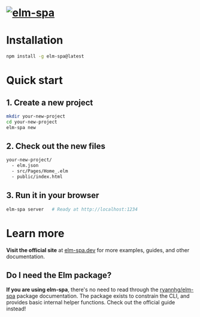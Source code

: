 # [![elm-spa](https://elm-spa.dev/images/outlined-to-edge.png)](https://elm-spa.dev)

# **Installation**

```bash
npm install -g elm-spa@latest
```

# **Quick start**

## **1. Create a new project**

```bash
mkdir your-new-project
cd your-new-project
elm-spa new
```

## **2. Check out the new files**

```bash
your-new-project/
  - elm.json
  - src/Pages/Home_.elm
  - public/index.html
```

## **3. Run it in your browser**

```bash
elm-spa server   # Ready at http://localhost:1234
```

# **Learn more**

__Visit the official site__ at [elm-spa.dev](https://elm-spa.dev) for more examples, guides, and other documentation.

## **Do I need the Elm package?**

__If you are using elm-spa__, there's no need to read through the [ryannhg/elm-spa](https://package.elm-lang.org/packages/ryannhg/elm-spa/latest/) package documentation. The package exists to constrain the CLI, and provides basic internal helper functions. Check out the official guide instead!
